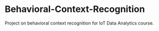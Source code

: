 # Behavioral-Context-Recognition
Project on behavioral context recognition for IoT Data Analytics course.
